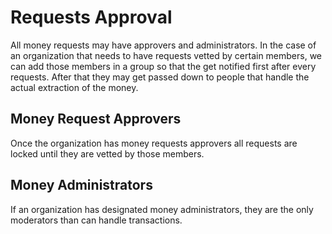 # Requests Approval

All money requests may have approvers and administrators. In the case of an organization that needs to have requests vetted by certain members, we can add those members in a group so that the get notified first after every requests. After that they may get passed down to people that handle the actual extraction of the money.

## Money Request Approvers

Once the organization has money requests approvers all requests are locked until they are vetted by those members.

## Money Administrators

If an organization has designated money administrators, they are the only moderators than can handle transactions.
